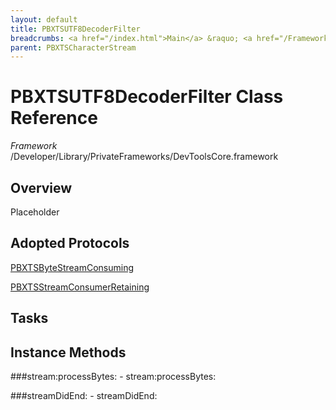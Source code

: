 ```yaml
---
layout: default
title: PBXTSUTF8DecoderFilter
breadcrumbs: <a href="/index.html">Main</a> &raquo; <a href="/Frameworks.html">Framework</a> &raquo; <a href="/Frameworks/DevToolsCore.html">DevToolsCore</a> &raquo; PBXTSUTF8DecoderFilter
parent: PBXTSCharacterStream 
---
```

# PBXTSUTF8DecoderFilter Class Reference

*Framework* /Developer/Library/PrivateFrameworks/DevToolsCore.framework

## Overview

Placeholder

## Adopted Protocols

[PBXTSByteStreamConsuming]()

[PBXTSStreamConsumerRetaining]()

## Tasks

## Instance Methods

<a name="-stream:processBytes:"></a>
###stream:processBytes:
    - stream:processBytes:

<a name="-streamDidEnd:"></a>
###streamDidEnd:
    - streamDidEnd:

